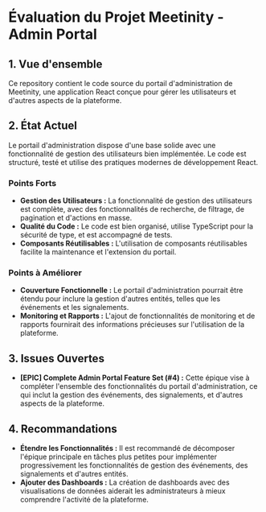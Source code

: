 
# Évaluation du Projet Meetinity - Admin Portal

## 1. Vue d'ensemble

Ce repository contient le code source du portail d'administration de Meetinity, une application React conçue pour gérer les utilisateurs et d'autres aspects de la plateforme.

## 2. État Actuel

Le portail d'administration dispose d'une base solide avec une fonctionnalité de gestion des utilisateurs bien implémentée. Le code est structuré, testé et utilise des pratiques modernes de développement React.

### Points Forts

- **Gestion des Utilisateurs :** La fonctionnalité de gestion des utilisateurs est complète, avec des fonctionnalités de recherche, de filtrage, de pagination et d'actions en masse.
- **Qualité du Code :** Le code est bien organisé, utilise TypeScript pour la sécurité de type, et est accompagné de tests.
- **Composants Réutilisables :** L'utilisation de composants réutilisables facilite la maintenance et l'extension du portail.

### Points à Améliorer

- **Couverture Fonctionnelle :** Le portail d'administration pourrait être étendu pour inclure la gestion d'autres entités, telles que les événements et les signalements.
- **Monitoring et Rapports :** L'ajout de fonctionnalités de monitoring et de rapports fournirait des informations précieuses sur l'utilisation de la plateforme.

## 3. Issues Ouvertes

- **[EPIC] Complete Admin Portal Feature Set (#4) :** Cette épique vise à compléter l'ensemble des fonctionnalités du portail d'administration, ce qui inclut la gestion des événements, des signalements, et d'autres aspects de la plateforme.

## 4. Recommandations

- **Étendre les Fonctionnalités :** Il est recommandé de décomposer l'épique principale en tâches plus petites pour implémenter progressivement les fonctionnalités de gestion des événements, des signalements et d'autres entités.
- **Ajouter des Dashboards :** La création de dashboards avec des visualisations de données aiderait les administrateurs à mieux comprendre l'activité de la plateforme.

